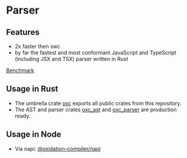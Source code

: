 # Parser

## Features

- 2x faster then swc
- by far the fastest and most conformant JavaScript and TypeScript (including JSX and TSX) parser written in Rust

[Benchmark](https://github.com/oxc-project/bench-javascript-parser-written-in-rust)

## Usage in Rust

- The umbrella crate [oxc][docs-oxc-url] exports all public crates from this repository.
- The AST and parser crates [oxc_ast][docs-ast-url] and [oxc_parser][docs-parser-url] are production ready.

## Usage in Node

- Via napi: [@oxidation-compiler/napi][npm-napi]

[docs-oxc-url]: https://docs.rs/oxc
[docs-ast-url]: https://docs.rs/oxc_ast
[docs-parser-url]: https://docs.rs/oxc_parser
[npm-napi]: https://www.npmjs.com/package/@oxidation-compiler/napi
